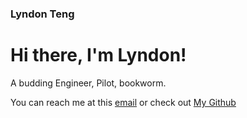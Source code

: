 ### Lyndon Teng
# Hi there, I'm Lyndon!
A budding Engineer, Pilot, bookworm.

You can reach me at this [email](lyndon@live.com.sg)
or check out [My Github](https://github.com/lyndonteng)
